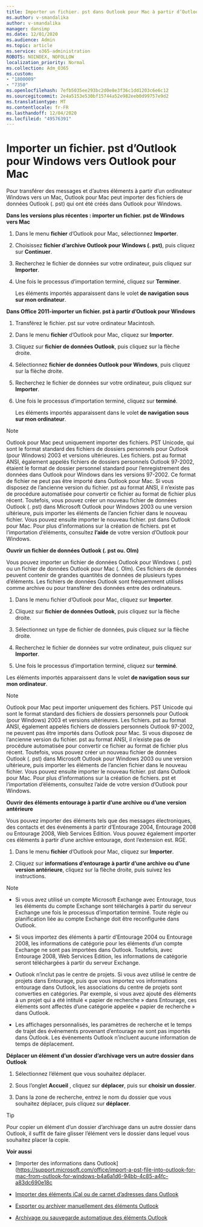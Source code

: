 ```yaml
---
title: Importer un fichier. pst dans Outlook pour Mac à partir d’Outlook pour Windows
ms.author: v-smandalika
author: v-smandalika
manager: dansimp
ms.date: 12/01/2020
ms.audience: Admin
ms.topic: article
ms.service: o365-administration
ROBOTS: NOINDEX, NOFOLLOW
localization_priority: Normal
ms.collection: Adm_O365
ms.custom:
- "1800009"
- "7350"
ms.openlocfilehash: 7efb5035ee293bc2d0e8e3f36c1dd1203c6e6c12
ms.sourcegitcommit: 2e4a5153e530bf15744a52e982eeb0d99757e9d2
ms.translationtype: MT
ms.contentlocale: fr-FR
ms.lasthandoff: 12/04/2020
ms.locfileid: "49576391"
---
```

# <a name="import-a-pst-file-from-outlook-for-windows-to-outlook-for-mac"></a>Importer un fichier. pst d’Outlook pour Windows vers Outlook pour Mac 

Pour transférer des messages et d’autres éléments à partir d’un ordinateur Windows vers un Mac, Outlook pour Mac peut importer des fichiers de données Outlook (. pst) qui ont été créés dans Outlook pour Windows.

**Dans les versions plus récentes : importer un fichier. pst de Windows vers Mac**

1. Dans le menu **fichier** d’Outlook pour Mac, sélectionnez **Importer**.

2. Choisissez **fichier d’archive Outlook pour Windows (. pst)**, puis cliquez sur **Continuer**.

3. Recherchez le fichier de données sur votre ordinateur, puis cliquez sur **Importer**.

4. Une fois le processus d’importation terminé, cliquez sur **Terminer**.

   Les éléments importés apparaissent dans le volet **de navigation sous sur mon ordinateur**.


**Dans Office 2011-importer un fichier. pst à partir d’Outlook pour Windows**

1. Transférez le fichier. pst sur votre ordinateur Macintosh.

2. Dans le menu **fichier** d’Outlook pour Mac, cliquez sur **Importer**.

3. Cliquez sur **fichier de données Outlook**, puis cliquez sur la flèche droite.

4. Sélectionnez **fichier de données Outlook pour Windows**, puis cliquez sur la flèche droite.

5. Recherchez le fichier de données sur votre ordinateur, puis cliquez sur **Importer**.

6. Une fois le processus d’importation terminé, cliquez sur **terminé**.

   Les éléments importés apparaissent dans le volet **de navigation sous sur mon ordinateur**.

> [!NOTE]
> Outlook pour Mac peut uniquement importer des fichiers. PST Unicode, qui sont le format standard des fichiers de dossiers personnels pour Outlook (pour Windows) 2003 et versions ultérieures. Les fichiers. pst au format ANSI, également appelés fichiers de dossiers personnels Outlook 97-2002, étaient le format de dossier personnel standard pour l’enregistrement des données dans Outlook pour Windows dans les versions 97-2002. Ce format de fichier ne peut pas être importé dans Outlook pour Mac. Si vous disposez de l’ancienne version du fichier. pst au format ANSI, il n’existe pas de procédure automatisée pour convertir ce fichier au format de fichier plus récent. Toutefois, vous pouvez créer un nouveau fichier de données Outlook (. pst) dans Microsoft Outlook pour Windows 2003 ou une version ultérieure, puis importer les éléments de l’ancien fichier dans le nouveau fichier. Vous pouvez ensuite importer le nouveau fichier. pst dans Outlook pour Mac. Pour plus d’informations sur la création de fichiers. pst et l’importation d’éléments, consultez **l’aide** de votre version d’Outlook pour Windows.

**Ouvrir un fichier de données Outlook (. pst ou. Olm)**

Vous pouvez importer un fichier de données Outlook pour Windows (. pst) ou un fichier de données Outlook pour Mac (. Olm). Ces fichiers de données peuvent contenir de grandes quantités de données de plusieurs types d’éléments. Les fichiers de données Outlook sont fréquemment utilisés comme archive ou pour transférer des données entre des ordinateurs.

1. Dans le menu fichier d’Outlook pour Mac, cliquez sur **Importer**.

2. Cliquez sur **fichier de données Outlook**, puis cliquez sur la flèche droite.

3. Sélectionnez un type de fichier de données, puis cliquez sur la flèche droite.

4. Recherchez le fichier de données sur votre ordinateur, puis cliquez sur **Importer**.

5. Une fois le processus d’importation terminé, cliquez sur **terminé**.

Les éléments importés apparaissent dans le volet **de navigation sous sur mon ordinateur**.

> [!NOTE]
> Outlook pour Mac peut importer uniquement des fichiers. PST Unicode qui sont le format standard des fichiers de dossiers personnels pour Outlook (pour Windows) 2003 et versions ultérieures. Les fichiers. pst au format ANSI, également appelés fichiers de dossiers personnels Outlook 97-2002, ne peuvent pas être importés dans Outlook pour Mac. Si vous disposez de l’ancienne version du fichier. pst au format ANSI, il n’existe pas de procédure automatisée pour convertir ce fichier au format de fichier plus récent. Toutefois, vous pouvez créer un nouveau fichier de données Outlook (. pst) dans Microsoft Outlook pour Windows 2003 ou une version ultérieure, puis importer les éléments de l’ancien fichier dans le nouveau fichier. Vous pouvez ensuite importer le nouveau fichier. pst dans Outlook pour Mac. Pour plus d’informations sur la création de fichiers. pst et l’importation d’éléments, consultez l’aide de votre version d’Outlook pour Windows. 

**Ouvrir des éléments entourage à partir d’une archive ou d’une version antérieure**

Vous pouvez importer des éléments tels que des messages électroniques, des contacts et des événements à partir d’Entourage 2004, Entourage 2008 ou Entourage 2008, Web Services Edition. Vous pouvez également importer ces éléments à partir d’une archive entourage, dont l’extension est. RGE.

1. Dans le menu **fichier** d’Outlook pour Mac, cliquez sur **Importer**.

2. Cliquez sur **informations d’entourage à partir d’une archive ou d’une version antérieure**, cliquez sur la flèche droite, puis suivez les instructions.

> [!NOTE]
- Si vous avez utilisé un compte Microsoft Exchange avec Entourage, tous les éléments du compte Exchange sont téléchargés à partir du serveur Exchange une fois le processus d’importation terminé. Toute règle ou planification liée au compte Exchange doit être reconfigurée dans Outlook.

- Si vous importez des éléments à partir d’Entourage 2004 ou Entourage 2008, les informations de catégorie pour les éléments d’un compte Exchange ne sont pas importées dans Outlook. Toutefois, avec Entourage 2008, Web Services Edition, les informations de catégorie seront téléchargées à partir du serveur Exchange.

- Outlook n’inclut pas le centre de projets. Si vous avez utilisé le centre de projets dans Entourage, puis que vous importez vos informations entourage dans Outlook, les associations du centre de projets sont converties en catégories. Par exemple, si vous avez ajouté des éléments à un projet qui a été intitulé « papier de recherche » dans Entourage, ces éléments sont affectés d’une catégorie appelée « papier de recherche » dans Outlook.

- Les affichages personnalisés, les paramètres de recherche et le temps de trajet des événements provenant d’entourage ne sont pas importés dans Outlook. Les événements Outlook n’incluent aucune information de temps de déplacement.

**Déplacer un élément d’un dossier d’archivage vers un autre dossier dans Outlook**

1. Sélectionnez l’élément que vous souhaitez déplacer.

2. Sous l’onglet **Accueil** , cliquez sur **déplacer**, puis sur **choisir un dossier**.

3. Dans la zone de recherche, entrez le nom du dossier que vous souhaitez déplacer, puis cliquez sur **déplacer**.

> [!TIP]
> Pour copier un élément d’un dossier d’archivage dans un autre dossier dans Outlook, il suffit de faire glisser l’élément vers le dossier dans lequel vous souhaitez placer la copie.

**Voir aussi**

- [Importer des informations dans Outlook] (https://support.microsoft.com/office/import-a-pst-file-into-outlook-for-mac-from-outlook-for-windows-b4a6a1d6-94bb-4c85-a4fc-a83dc690e18c

- [Importer des éléments iCal ou de carnet d’adresses dans Outlook](https://support.microsoft.com/office/import-ical-or-address-book-items-into-outlook-for-mac-0450a248-6a40-4f84-ba9c-6c545bc11639)


- [Exporter ou archiver manuellement des éléments Outlook](https://support.microsoft.com/office/export-items-to-an-archive-file-in-outlook-for-mac-281a62bf-cc42-46b1-9ad5-6bda80ca3106)

- [Archivage ou sauvegarde automatique des éléments Outlook](https://support.microsoft.com/office/automatically-archive-or-back-up-outlook-for-mac-items-441fcce5-2262-4b64-ac8c-fa949df989f5)
